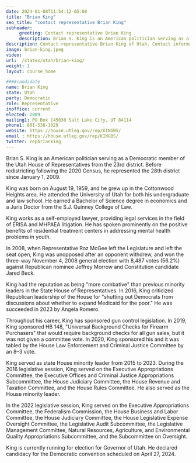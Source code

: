 ```yaml
---
date: 2024-01-08T11:54:12-05:00
title: "Brian King"
seo_title: "contact representative Brian King"
subheader:
     greeting: Contact representative Brian King
     description: Brian S. King is an American politician serving as a Democratic member of the Utah House of Representatives from the 23rd district. Before redistricting following the 2020 Census, he represented the 28th district since January 1, 2009.
description: Contact representative Brian King of Utah. Contact information for Brian King includes email address, phone number, and mailing address.
image: brian-king.jpeg
video:
url:  /states/utah/brian-king/
weight: 1
layout: course_home

####candidate
name: Brian King
state: Utah
party: Democratic
role: Representative
inoffice: current
elected: 2009
mailing1: PO Box 145030 Salt Lake City, UT 84114
phone1: 801-538-1029
website: https://house.utleg.gov/rep/KINGBS/
email : https://house.utleg.gov/rep/KINGBS/
twitter: repbrianking
---
```


Brian S. King is an American politician serving as a Democratic member of the Utah House of Representatives from the 23rd district. Before redistricting following the 2020 Census, he represented the 28th district since January 1, 2009.

King was born on August 19, 1959, and he grew up in the Cottonwood Heights area. He attended the University of Utah for both his undergraduate and law school. He earned a Bachelor of Science degree in economics and a Juris Doctor from the S.J. Quinney College of Law.

King works as a self-employed lawyer, providing legal services in the field of ERISA and MHPAEA litigation. He has spoken prominently on the positive benefits of residential treatment centers in addressing mental health problems in youth.

In 2008, when Representative Roz McGee left the Legislature and left the seat open, King was unopposed after an opponent withdrew, and won the three-way November 4, 2008 general election with 8,487 votes (56.2%) against Republican nominee Jeffrey Morrow and Constitution candidate Jared Beck.

King had the reputation as being "more combative" than previous minority leaders in the State House of Representatives. In 2016, King criticized Republican leadership of the House for "shutting out Democrats from discussions about whether to expand Medicaid for the poor." He was succeeded in 2023 by Angela Romero.

Throughout his career, King has sponsored gun control legislation. In 2019, King sponsored HB 148, "Universal Background Checks for Firearm Purchasers" that would require background checks for all gun sales, but it was not given a committee vote. In 2020, King sponsored his and it was tabled by the House Law Enforcement and Criminal Justice Committee by an 8–3 vote.

King served as state House minority leader from 2015 to 2023. During the 2016 legislative session, King served on the Executive Appropriations Committee, the Executive Offices and Criminal Justice Appropriations Subcommittee, the House Judiciary Committee, the House Revenue and Taxation Committee, and the House Rules Committee. He also served as the House minority leader.

In the 2022 legislative session, King served on the Executive Appropriations Committee, the Federalism Commission, the House Business and Labor Committee, the House Judiciary Committee, the House Legislative Expense Oversight Committee, the Legislative Audit Subcommittee, the Legislative Management Committee, Natural Resources, Agriculture, and Environmental Quality Appropriations Subcommittee, and the Subcommittee on Oversight.

King is currently running for election for Governor of Utah. He declared candidacy for the Democratic convention scheduled on April 27, 2024.
